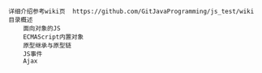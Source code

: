     详细介绍参考wiki页  https://github.com/GitJavaProgramming/js_test/wiki
    目录概述
        面向对象的JS
        ECMAScript内置对象
        原型继承与原型链
        JS事件
        Ajax
